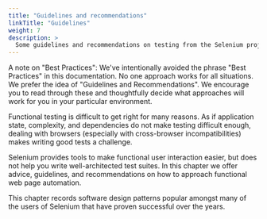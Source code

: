 ```yaml
---
title: "Guidelines and recommendations"
linkTitle: "Guidelines"
weight: 7
description: >
  Some guidelines and recommendations on testing from the Selenium project.
---
```


A note on "Best Practices": We've intentionally avoided the phrase "Best
Practices" in this documentation. No one approach works for all situations.
We prefer the idea of "Guidelines and Recommendations". We encourage
you to read through these and thoughtfully decide what approaches
will work for you in your particular environment.

Functional testing is difficult to get right for many reasons.
As if application state, complexity, and dependencies do not make testing difficult enough,
dealing with browsers (especially with cross-browser incompatibilities)
makes writing good tests a challenge.

Selenium provides tools to make functional user interaction easier,
but does not help you write well-architected test suites.
In this chapter we offer advice, guidelines, and recommendations
on how to approach functional web page automation.

This chapter records software design patterns popular
amongst many of the users of Selenium
that have proven successful over the years.
